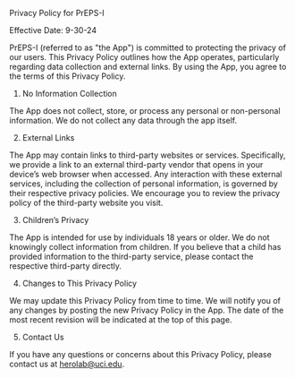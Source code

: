 Privacy Policy for PrEPS-I

Effective Date: 9-30-24

PrEPS-I (referred to as "the App") is committed to protecting the privacy of our users. This Privacy Policy outlines how the App operates, particularly regarding data collection and external links. By using the App, you agree to the terms of this Privacy Policy.

1. No Information Collection

The App does not collect, store, or process any personal or non-personal information. We do not collect any data through the app itself.

2. External Links

The App may contain links to third-party websites or services. Specifically, we provide a link to an external third-party vendor that opens in your device’s web browser when accessed. Any interaction with these external services, including the collection of personal information, is governed by their respective privacy policies. We encourage you to review the privacy policy of the third-party website you visit.

3. Children’s Privacy

The App is intended for use by individuals 18 years or older. We do not knowingly collect information from children. If you believe that a child has provided information to the third-party service, please contact the respective third-party directly.

4. Changes to This Privacy Policy

We may update this Privacy Policy from time to time. We will notify you of any changes by posting the new Privacy Policy in the App. The date of the most recent revision will be indicated at the top of this page.

5. Contact Us

If you have any questions or concerns about this Privacy Policy, please contact us at herolab@uci.edu.
